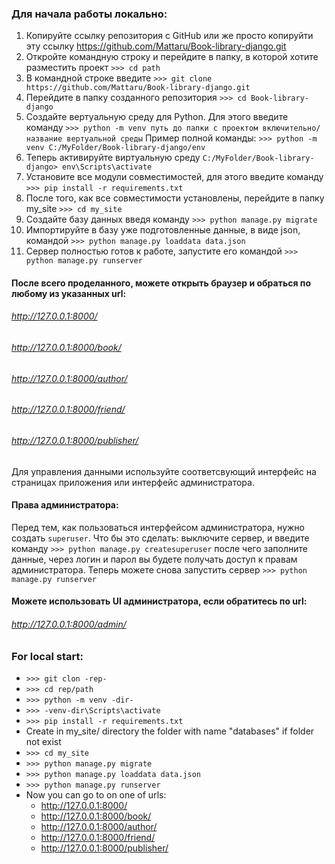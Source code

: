 ### Для начала работы локально:
1. Копируйте ссылку репозитория с GitHub или же просто копируйти эту ссылку https://github.com/Mattaru/Book-library-django.git
1. Откройте командную строку и перейдите в папку, в которой хотите разместить проект `>>> cd path`
1. В командной строке введите `>>> git clone https://github.com/Mattaru/Book-library-django.git`
1. Перейдите в папку созданного репозитория `>>> cd Book-library-django`
1. Создайте вертуальную среду для Python. Для этого введите команду `>>> python -m venv путь до папки с проектом включительно/название вертуальной среды`
Пример полной команды: `>>> python -m venv C:/MyFolder/Book-library-django/env`
1. Теперь активируйте виртуальную среду `C:/MyFolder/Book-library-django> env\Scripts\activate`
1. Установите все модули совместимостей, для этого введите команду `>>> pip install -r requirements.txt` 
1. После того, как все совместимости установлены, перейдите в папку my_site `>>> cd my_site`
1. Создайте базу данных введя команду `>>> python manage.py migrate`
1. Импортируйте в базу уже подготовленные данные, в виде json, командой `>>> python manage.py loaddata data.json `
1. Сервер полностью готов к работе, запустите его командой `>>> python manage.py runserver`
#### После всего проделанного, можете открыть браузер и обраться по любому из указанных url:
###### http://127.0.0.1:8000/
###### http://127.0.0.1:8000/book/
###### http://127.0.0.1:8000/author/
###### http://127.0.0.1:8000/friend/
###### http://127.0.0.1:8000/publisher/
Для управления данными используйте соответсвующий интерфейс на страницах приложения или интерфейс администратора.
#### Права администратора:
Перед тем, как пользоваться интерфейсом администратора, нужно создать `superuser`. Что бы это сделать: выключите сервер, и введите команду
`>>> python manage.py createsuperuser` после чего заполните данные, через логин и парол вы будете получать доступ к правам администратора.
Теперь можете снова запустить сервер `>>> python manage.py runserver`
#### Можете использовать UI администратора, если обратитесь по url:
###### http://127.0.0.1:8000/admin/

### For local start:
* `>>> git clon -rep-`
* `>>> cd rep/path`
* `>>> python -m venv -dir-`
* `>>> -venv-dir\Scripts\activate`
* `>>> pip install -r requirements.txt`
* Create in my_site/ directory the folder with name "databases" if folder not exist
* `>>> cd my_site`
* `>>> python manage.py migrate`
* `>>> python manage.py loaddata data.json`
* `>>> python manage.py runserver`
* Now you can go to on one of urls:
  * http://127.0.0.1:8000/
  * http://127.0.0.1:8000/book/
  * http://127.0.0.1:8000/author/
  * http://127.0.0.1:8000/friend/
  * http://127.0.0.1:8000/publisher/
